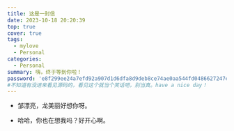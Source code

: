 ```yaml
---
title: 这是一封信
date: 2023-10-18 20:20:39
top: true
cover: true
tags:
  - mylove
  - Personal
categories:
  - Personal
summary: 嗨，终于等到你啦！
password: 'e8f299ee24a7efd92a907d1d6dfa8d9deb8ce74ae0aa544fd0486627247ee875'
#不知道有没进来看见源码的，看见这个就当个笑话吧，别当真。have a nice day！
---
```

- 邹漂亮，龙美丽好想你呀。

- 哈哈，你也在想我吗？好开心啊。